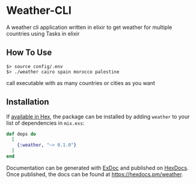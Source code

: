 # Weather-CLI

A weather cli application written in elixir to get weather for multiple countries
using Tasks in elixir

## How To Use

```
$> source config/.env
$> ./weather cairo spain morocco palestine 
```
call executable with as many countries or cities as you want

## Installation

If [available in Hex](https://hex.pm/docs/publish), the package can be installed
by adding `weather` to your list of dependencies in `mix.exs`:

```elixir
def deps do
  [
    {:weather, "~> 0.1.0"}
  ]
end
```

Documentation can be generated with [ExDoc](https://github.com/elixir-lang/ex_doc)
and published on [HexDocs](https://hexdocs.pm). Once published, the docs can
be found at <https://hexdocs.pm/weather>.
